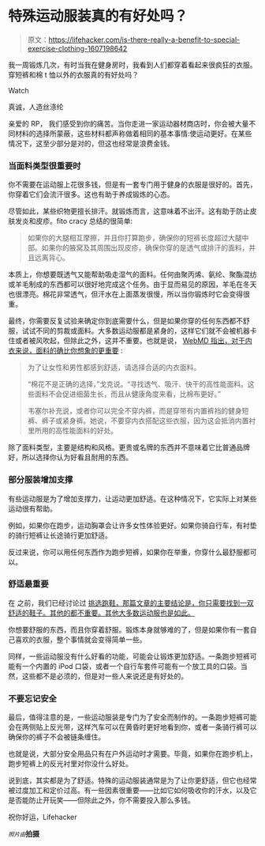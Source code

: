 # 特殊运动服装真的有好处吗？

> 原文：<https://lifehacker.com/is-there-really-a-benefit-to-special-exercise-clothing-1607198642>

我一周锻炼几次，有时当我在健身房时，我看到人们都穿着看起来很疯狂的衣服。穿短裤和棉 t 恤以外的衣服真的有好处吗？

Watch

真诚，人造丝涤纶

亲爱的 RP，
我们感受到你的痛苦。当你走进一家运动器材商店时，你会被大量不同材料的选择所蒙蔽，这些材料都声称做着相同的基本事情:使运动更好。在某些情况下，这至少部分是对的，但这也经常是浪费金钱。

### 当面料类型很重要时

你不需要在运动服上花很多钱，但是有一套专门用于健身的衣服是很好的。首先，你穿着它们会流汗很多。这也有助于养成锻炼的心态。

尽管如此，某些织物更擅长排汗。就锻炼而言，这意味着不出汗。这有助于防止皮肤发炎和皮疹。fito cracy 总结的很简单:

> 如果你的大腿相互摩擦，并且你打算跑步，确保你的短裤长度超过大腿中部。如果你的腋窝及其周围出现皮疹，确保你穿的是透气或排汗的面料，并且远离背心。

本质上，你想要既透气又能帮助吸走湿气的面料。任何由聚丙烯、氨纶、聚酯混纺或羊毛制成的东西都可以很好地完成这个任务。由于显而易见的原因，羊毛在冬天也很漂亮。棉花非常透气，但汗水在上面蒸发很慢，所以当你锻炼时它会变得很重。

最终，你需要反复试验来确定你到底需要什么，但是如果你穿的任何东西都不舒服，试试不同的剪裁或面料。大多数运动服都是紧身的，这样它们就不会被机器卡住或者被风吹起，但除此之外，这并不重要。也就是说， [WebMD 指出，对于内衣来说，面料的确比你想象的更重要](http://www.webmd.com/fitness-exercise/features/look-good-while-you-get-fit?page=2) :

> 为了让女性和男性都感到舒适，请选择合适的内衣面料。
> 
> “棉花不是正确的选择，”戈克说。“寻找透气、吸汗、快干的高性能面料。这些面料不会促进细菌生长，而且从健康角度来看，比棉布更好。”
> 
> 韦塞尔补充说，或者你可以完全不穿内裤，而是穿带有内置裤裆的健身短裤、裤子或紧身裤。她说，不要穿内衣搭配这些衣服，因为这会抵消内置衬里所用的高性能面料的好处。

除了面料类型，主要是结构和风格。更贵或名牌的东西并不意味着它比普通品牌好，所以选择你认为好看且耐用的东西。

### **部分服装增加支撑**

有些运动服是为了增加支撑力，让运动更加舒适。在这种情况下，它实际上对某些运动很有帮助。

例如，如果你在跑步，运动胸罩会让许多女性体验更好。如果你骑自行车，有衬垫的骑行短裤让长途骑行更加舒适。

反过来说，你可以用任何东西作为跑步短裤，如果你在举重，你穿什么最舒服都可以。

### **舒适最重要**

在 之前，我们已经讨论过 [挑选跑鞋，那篇文章的主要结论是，你只需要找到一双舒适的鞋子。其他的都不重要。其他大多数运动服也是如此。](https://lifehacker.com/whats-the-difference-between-all-these-running-shoes-476458686)

你想要舒服的东西，而且你穿着舒服。锻炼本身就够难的了，但是如果你有一套自己喜欢的衣服，整个事情就会变得简单一些。

同样，一些运动服没有什么好看的功能，可能会让锻炼更加舒适。一条跑步短裤可能有一个内置的 iPod 口袋，或者一个自行车套件可能有一个放工具的口袋。当然，这些都不是必须的，但是对一些人来说还是有好处的。

### **不要忘记安全**

最后，值得注意的是，一些运动服装是专门为了安全而制作的。一条跑步短裤可能会在两侧贴上反光带，这样汽车可以在黄昏时更好地看到你，或者一条骑行裤可以确保你的裤子不会被链条缠住。

也就是说，大部分安全用品只有在户外运动时才需要。毕竟，如果你在跑步机上，跑步短裤上的反光衬里对你没什么好处。

说到底，其实都是为了舒适。特殊的运动服装通常是为了让你更舒适，但它也经常被过度加工和定价过高。有一些因素很重要——比如它如何吸收你的汗水，以及它是否能防止开玩笑——但除此之外，你不需要投入那么多钱。

祝你好运，Lifehacker

<small>*照片由*</small><small></small>**拍摄**